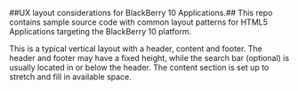 ##UX layout considerations for BlackBerry 10 Applications.##
This repo contains sample source code with common layout patterns for HTML5 Applications targeting the BlackBerry 10 platform.

This is a typical vertical layout with a header, content and footer. The header and footer may have a fixed height, while the search bar (optional) is usually located in or below the header. The content section is set up to stretch and fill in available space.
